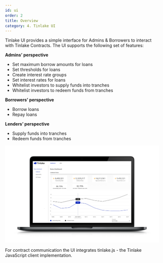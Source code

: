```yaml
---
id: ui
order: 2
title: Overview
category: 4. Tinlake UI
---
```


Tinlake UI provides a simple interface for Admins & Borrowers to interact with Tinlake Contracts. The UI supports the following set of features:

**Admins’ perspective**
- Set maximum borrow amounts for loans
- Set thresholds for loans
- Create interest rate groups
- Set interest rates for loans
- Whitelist investors to supply funds into tranches
- Whitelist investors to redeem funds from tranches 

**Borrowers’ perspective**
- Borrow loans
- Repay loans

**Lenders’ perspective**
- Supply funds into tranches
- Redeem funds from tranches 


![Tinlake UI](../../../src/images/tinlake/tinlake-ui.png)

For contract communication the UI integrates tinlake.js  - the Tinlake JavaScript client implementation.
